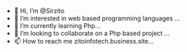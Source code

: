 - 👋 Hi, I’m @Sirzito
- 👀 I’m interested in web based programming languages ...
- 🌱 I’m currently learning Php...
- 💞️ I’m looking to collaborate on a Php based project ...
- 📫 How to reach me zitoinfotech.business.site...

<!---
Sirzito/Sirzito is a ✨ special ✨ repository because its `README.md` (this file) appears on your GitHub profile.
You can click the Preview link to take a look at your changes.
--->
